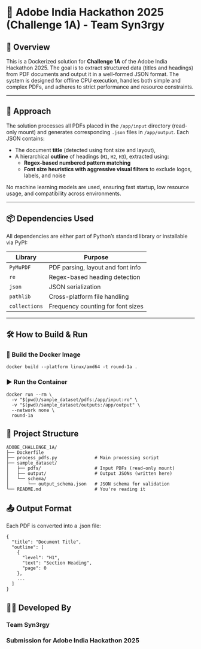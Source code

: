 # 🧾 Adobe India Hackathon 2025 (Challenge 1A) - Team Syn3rgy

## 🚀 Overview

This is a Dockerized solution for **Challenge 1A** of the Adobe India Hackathon 2025. The goal is to extract structured data (titles and headings) from PDF documents and output it in a well-formed JSON format. The system is designed for offline CPU execution, handles both simple and complex PDFs, and adheres to strict performance and resource constraints.

---

## 🧠 Approach

The solution processes all PDFs placed in the `/app/input` directory (read-only mount) and generates corresponding `.json` files in `/app/output`. Each JSON contains:
- The document **title** (detected using font size and layout),
- A hierarchical **outline** of headings (`H1`, `H2`, `H3`), extracted using:
  - **Regex-based numbered pattern matching**
  - **Font size heuristics with aggressive visual filters** to exclude logos, labels, and noise

No machine learning models are used, ensuring fast startup, low resource usage, and compatibility across environments.

---

## 📦 Dependencies Used

All dependencies are either part of Python’s standard library or installable via PyPI:

| Library   | Purpose                            |
|-----------|------------------------------------|
| `PyMuPDF` | PDF parsing, layout and font info  |
| `re`      | Regex-based heading detection      |
| `json`    | JSON serialization                 |
| `pathlib` | Cross-platform file handling       |
| `collections` | Frequency counting for font sizes |

---

## 🛠️ How to Build & Run

### 🐳 Build the Docker Image

```
docker build --platform linux/amd64 -t round-1a .
```

### ▶️ Run the Container

```
docker run --rm \
  -v "$(pwd)/sample_dataset/pdfs:/app/input:ro" \
  -v "$(pwd)/sample_dataset/outputs:/app/output" \
  --network none \
  round-1a
```

## 📂 Project Structure
```
ADOBE_CHALLENGE_1A/
├── Dockerfile
├── process_pdfs.py              # Main processing script
├── sample_dataset/
│   ├── pdfs/                    # Input PDFs (read-only mount)
│   ├── output/                  # Output JSONs (written here)
│   └── schema/
│       └── output_schema.json   # JSON schema for validation
└── README.md                    # You're reading it
```

## 📤 Output Format
Each PDF is converted into a .json file:

```
{
  "title": "Document Title",
  "outline": [
    {
      "level": "H1",
      "text": "Section Heading",
      "page": 0
    },
    ...
  ]
}
```


## 👨‍💻 Developed By
### Team Syn3rgy
### Submission for Adobe India Hackathon 2025

